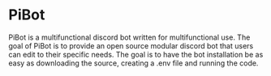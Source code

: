 # PiBot
PiBot is a multifunctional discord bot written for multifunctional use.
The goal of PiBot is to provide an open source modular discord bot that
users can edit to their specific needs. The goal is to have the bot
installation be as easy as downloading the source, creating a .env file
and running the code.

